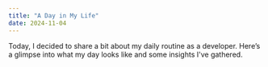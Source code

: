 ```yaml
---
title: "A Day in My Life"
date: 2024-11-04
---
```


Today, I decided to share a bit about my daily routine as a developer. Here’s a glimpse into what my day looks like and some insights I've gathered.